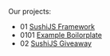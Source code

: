 Our projects:

- 01 [SushiJS Framework](https://github.com/itamaesanorg/SushiJS)
- 0101 [Example Boilorplate](https://github.com/sushi-js/SushiJS-Example-01)
- 02 [SushiJS Giveaway](https://github.com/itamaesanorg/giveawaytool)
